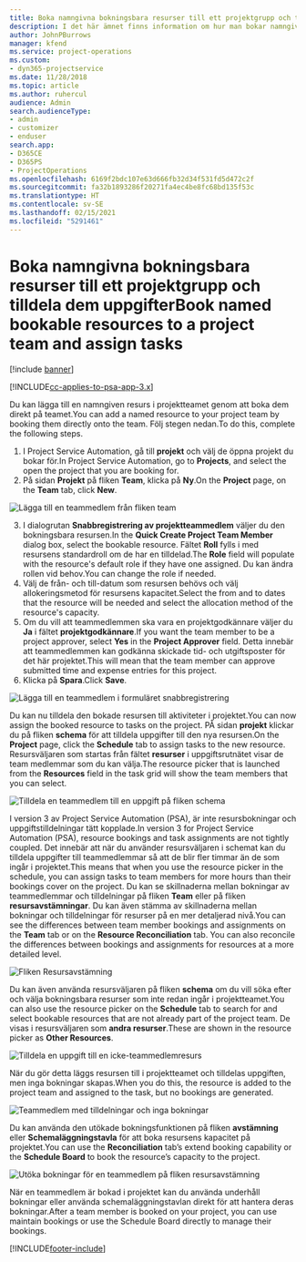 ```yaml
---
title: Boka namngivna bokningsbara resurser till ett projektgrupp och tilldela dem uppgifter
description: I det här ämnet finns information om hur man bokar namngivna resurser till projektteam och tilldelar dem till uppgifter.
author: JohnPBurrows
manager: kfend
ms.service: project-operations
ms.custom:
- dyn365-projectservice
ms.date: 11/28/2018
ms.topic: article
ms.author: ruhercul
audience: Admin
search.audienceType:
- admin
- customizer
- enduser
search.app:
- D365CE
- D365PS
- ProjectOperations
ms.openlocfilehash: 6169f2bdc107e63d666fb32d34f531fd5d472c2f
ms.sourcegitcommit: fa32b1893286f20271fa4ec4be8fc68bd135f53c
ms.translationtype: HT
ms.contentlocale: sv-SE
ms.lasthandoff: 02/15/2021
ms.locfileid: "5291461"
---
```

# <a name="book-named-bookable-resources-to-a-project-team-and-assign-tasks"></a><span data-ttu-id="85dfc-103">Boka namngivna bokningsbara resurser till ett projektgrupp och tilldela dem uppgifter</span><span class="sxs-lookup"><span data-stu-id="85dfc-103">Book named bookable resources to a project team and assign tasks</span></span> 

[!include [banner](../includes/psa-now-project-operations.md)]

[!INCLUDE[cc-applies-to-psa-app-3.x](../includes/cc-applies-to-psa-app-3x.md)]

<span data-ttu-id="85dfc-104">Du kan lägga till en namngiven resurs i projektteamet genom att boka dem direkt på teamet.</span><span class="sxs-lookup"><span data-stu-id="85dfc-104">You can  add a named resource to your project team by booking them directly onto the team.</span></span> <span data-ttu-id="85dfc-105">Följ stegen nedan.</span><span class="sxs-lookup"><span data-stu-id="85dfc-105">To do this, complete the following steps.</span></span>

1. <span data-ttu-id="85dfc-106">I Project Service Automation, gå till **projekt** och välj de öppna projekt du bokar för.</span><span class="sxs-lookup"><span data-stu-id="85dfc-106">In  Project Service Automation, go to **Projects**, and select the open the project that you are booking for.</span></span>
2. <span data-ttu-id="85dfc-107">På sidan **Projekt** på fliken **Team**, klicka på **Ny**.</span><span class="sxs-lookup"><span data-stu-id="85dfc-107">On the **Project** page, on the **Team** tab, click **New**.</span></span> 

![Lägga till en teammedlem från fliken team](media/RM-how-to-1.png)

3. <span data-ttu-id="85dfc-109">I dialogrutan **Snabbregistrering av projektteammedlem** väljer du den bokningsbara resursen.</span><span class="sxs-lookup"><span data-stu-id="85dfc-109">In the **Quick Create Project Team Member** dialog box, select the bookable resource.</span></span> <span data-ttu-id="85dfc-110">Fältet **Roll** fylls i med resursens standardroll om de har en tilldelad.</span><span class="sxs-lookup"><span data-stu-id="85dfc-110">The **Role** field will populate with the resource's default role if they have one assigned.</span></span> <span data-ttu-id="85dfc-111">Du kan ändra rollen vid behov.</span><span class="sxs-lookup"><span data-stu-id="85dfc-111">You can change the role if needed.</span></span> 
4. <span data-ttu-id="85dfc-112">Välj de från- och till-datum som resursen behövs och välj allokeringsmetod för resursens kapacitet.</span><span class="sxs-lookup"><span data-stu-id="85dfc-112">Select the from and to dates that the resource will be needed and select the allocation method of the resource's capacity.</span></span> 
5. <span data-ttu-id="85dfc-113">Om du vill att teammedlemmen ska vara en projektgodkännare väljer du **Ja** i fältet **projektgodkännare**.</span><span class="sxs-lookup"><span data-stu-id="85dfc-113">If you want the team member to be a project approver, select **Yes** in the **Project Approver** field.</span></span> <span data-ttu-id="85dfc-114">Detta innebär att teammedlemmen kan godkänna skickade tid- och utgiftsposter för det här projektet.</span><span class="sxs-lookup"><span data-stu-id="85dfc-114">This will mean that the team member can approve submitted time and expense entries for this project.</span></span> 
6. <span data-ttu-id="85dfc-115">Klicka på **Spara**.</span><span class="sxs-lookup"><span data-stu-id="85dfc-115">Click **Save**.</span></span>

![Lägga till en teammedlem i formuläret snabbregistrering](media/RM-how-to-2.png)


<span data-ttu-id="85dfc-117">Du kan nu tilldela den bokade resursen till aktiviteter i projektet.</span><span class="sxs-lookup"><span data-stu-id="85dfc-117">You can now assign the booked resource to tasks on the project.</span></span> <span data-ttu-id="85dfc-118">PÅ sidan **projekt** klickar du på fliken **schema** för att tilldela uppgifter till den nya resursen.</span><span class="sxs-lookup"><span data-stu-id="85dfc-118">On the **Project** page, click the **Schedule** tab to assign tasks to the new resource.</span></span> <span data-ttu-id="85dfc-119">Resursväljaren som startas från fältet **resurser** i uppgiftsrutnätet visar de team medlemmar som du kan välja.</span><span class="sxs-lookup"><span data-stu-id="85dfc-119">The resource picker that is launched from the **Resources** field in the task grid will show the team members that you can select.</span></span>

![Tilldela en teammedlem till en uppgift på fliken schema](media/RM-how-to-3.png)

<span data-ttu-id="85dfc-121">I version 3 av Project Service Automation (PSA), är inte resursbokningar och uppgiftstilldelningar tätt kopplade.</span><span class="sxs-lookup"><span data-stu-id="85dfc-121">In version 3 for Project Service Automation (PSA), resource bookings and task assignments are not tightly coupled.</span></span> <span data-ttu-id="85dfc-122">Det innebär att när du använder resursväljaren i schemat kan du tilldela uppgifter till teammedlemmar så att de blir fler timmar än de som ingår i projektet.</span><span class="sxs-lookup"><span data-stu-id="85dfc-122">This means that when you use the resource picker in the schedule, you can assign tasks to team members for more hours than their bookings cover on the project.</span></span>
<span data-ttu-id="85dfc-123">Du kan se skillnaderna mellan bokningar av teammedlemmar och tilldelningar på fliken **Team** eller på fliken **resursavstämningar**. Du kan även stämma av skillnaderna mellan bokningar och tilldelningar för resurser på en mer detaljerad nivå.</span><span class="sxs-lookup"><span data-stu-id="85dfc-123">You can see the differences between team member bookings and assignments on the **Team** tab or on the **Resource Reconciliation** tab. You can also reconcile the differences between bookings and assignments for resources at a more detailed level.</span></span>

![Fliken Resursavstämning](media/RM-how-to-4.png)

<span data-ttu-id="85dfc-125">Du kan även använda resursväljaren på fliken **schema** om du vill söka efter och välja bokningsbara resurser som inte redan ingår i projektteamet.</span><span class="sxs-lookup"><span data-stu-id="85dfc-125">You can also use the resource picker on the **Schedule** tab to search for and select bookable resources that are not already part of the project team.</span></span> <span data-ttu-id="85dfc-126">De visas i resursväljaren som **andra resurser**.</span><span class="sxs-lookup"><span data-stu-id="85dfc-126">These are shown in the resource picker as **Other Resources**.</span></span>

![Tilldela en uppgift till en icke-teammedlemresurs](media/RM-how-to-5.png)

<span data-ttu-id="85dfc-128">När du gör detta läggs resursen till i projektteamet och tilldelas uppgiften, men inga bokningar skapas.</span><span class="sxs-lookup"><span data-stu-id="85dfc-128">When you do this, the resource is added to the project team and assigned to the task, but no bookings are generated.</span></span>

![Teammedlem med tilldelningar och inga bokningar](media/RM-how-to-6.png)

<span data-ttu-id="85dfc-130">Du kan använda den utökade bokningsfunktionen på fliken **avstämning** eller **Schemaläggningstavla** för att boka resursens kapacitet på projektet.</span><span class="sxs-lookup"><span data-stu-id="85dfc-130">You can use the **Reconciliation** tab’s extend booking capability or the **Schedule Board** to book the resource’s capacity to the project.</span></span>

![Utöka bokningar för en teammedlem på fliken resursavstämning](media/RM-how-to-7.png)

<span data-ttu-id="85dfc-132">När en teammedlem är bokad i projektet kan du använda underhåll bokningar eller använda schemaläggningstavlan direkt för att hantera deras bokningar.</span><span class="sxs-lookup"><span data-stu-id="85dfc-132">After a team member is booked on your project, you can use maintain bookings or use the Schedule Board directly to manage their bookings.</span></span>


[!INCLUDE[footer-include](../includes/footer-banner.md)]